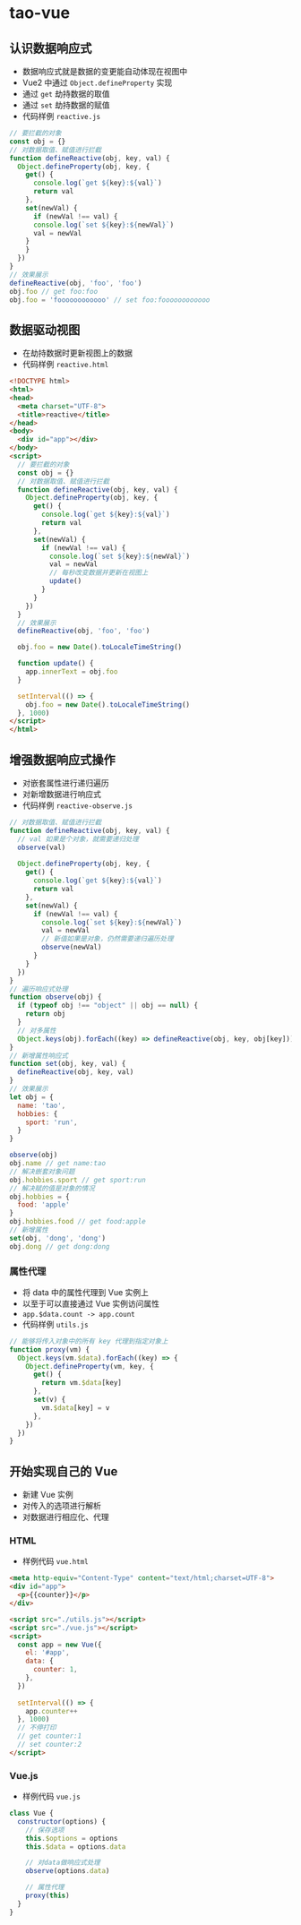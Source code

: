 # tao-vue

## 认识数据响应式
- 数据响应式就是数据的变更能自动体现在视图中
- Vue2 中通过 `Object.defineProperty` 实现
- 通过 `get` 劫持数据的取值
- 通过 `set` 劫持数据的赋值
- 代码样例 `reactive.js`
```js
// 要拦截的对象
const obj = {}
// 对数据取值、赋值进行拦截
function defineReactive(obj, key, val) {
  Object.defineProperty(obj, key, {
    get() {
      console.log(`get ${key}:${val}`)
      return val
    },
    set(newVal) {
      if (newVal !== val) {
      console.log(`set ${key}:${newVal}`)
      val = newVal
    }
    }
  })
}
// 效果展示
defineReactive(obj, 'foo', 'foo')
obj.foo // get foo:foo
obj.foo = 'foooooooooooo' // set foo:foooooooooooo
```

## 数据驱动视图
- 在劫持数据时更新视图上的数据
- 代码样例 `reactive.html`
```html
<!DOCTYPE html>
<html>
<head>
  <meta charset="UTF-8">
  <title>reactive</title>
</head>
<body>
  <div id="app"></div>
</body>
<script>
  // 要拦截的对象
  const obj = {}
  // 对数据取值、赋值进行拦截
  function defineReactive(obj, key, val) {
    Object.defineProperty(obj, key, {
      get() {
        console.log(`get ${key}:${val}`)
        return val
      },
      set(newVal) {
        if (newVal !== val) {
          console.log(`set ${key}:${newVal}`)
          val = newVal
          // 每秒改变数据并更新在视图上
          update()
        }
      }
    })
  }
  // 效果展示
  defineReactive(obj, 'foo', 'foo')

  obj.foo = new Date().toLocaleTimeString()

  function update() {
    app.innerText = obj.foo
  }

  setInterval(() => {
    obj.foo = new Date().toLocaleTimeString()
  }, 1000)
</script>
</html>
```

## 增强数据响应式操作
- 对嵌套属性进行递归遍历
- 对新增数据进行响应式
- 代码样例 `reactive-observe.js`
```js
// 对数据取值、赋值进行拦截
function defineReactive(obj, key, val) {
  // val 如果是个对象，就需要递归处理
  observe(val)
  
  Object.defineProperty(obj, key, {
    get() {
      console.log(`get ${key}:${val}`)
      return val
    },
    set(newVal) {
      if (newVal !== val) {
        console.log(`set ${key}:${newVal}`)
        val = newVal
        // 新值如果是对象，仍然需要递归遍历处理
        observe(newVal)
      }
    }
  })
}
// 遍历响应式处理
function observe(obj) {
  if (typeof obj !== "object" || obj == null) {
    return obj
  }
  // 对多属性
  Object.keys(obj).forEach((key) => defineReactive(obj, key, obj[key]))
}
// 新增属性响应式
function set(obj, key, val) {
  defineReactive(obj, key, val)
}
// 效果展示
let obj = {
  name: 'tao',
  hobbies: {
    sport: 'run',
  }
}

observe(obj)
obj.name // get name:tao
// 解决嵌套对象问题
obj.hobbies.sport // get sport:run
// 解决赋的值是对象的情况
obj.hobbies = {
  food: 'apple'
}
obj.hobbies.food // get food:apple
// 新增属性
set(obj, 'dong', 'dong')
obj.dong // get dong:dong
```

### 属性代理
- 将 data 中的属性代理到 Vue 实例上
- 以至于可以直接通过 Vue 实例访问属性
- `app.$data.count -> app.count`
- 代码样例 `utils.js`
```js
// 能够将传入对象中的所有 key 代理到指定对象上
function proxy(vm) {
  Object.keys(vm.$data).forEach((key) => {
    Object.defineProperty(vm, key, {
      get() {
        return vm.$data[key]
      },
      set(v) {
        vm.$data[key] = v
      },
    })
  })
}
```

## 开始实现自己的 Vue
- 新建 Vue 实例
- 对传入的选项进行解析
- 对数据进行相应化、代理

### HTML
- 样例代码 `vue.html`
```html
<meta http-equiv="Content-Type" content="text/html;charset=UTF-8">
<div id="app">
  <p>{{counter}}</p>
</div>

<script src="./utils.js"></script>
<script src="./vue.js"></script>
<script>
  const app = new Vue({
    el: '#app',
    data: {
      counter: 1,
    },
  })
  
  setInterval(() => {
    app.counter++
  }, 1000)
  // 不停打印
  // get counter:1
  // set counter:2
</script>
```

### Vue.js
- 样例代码 `vue.js`
```js
class Vue {
  constructor(options) {
    // 保存选项
    this.$options = options
    this.$data = options.data

    // 对data做响应式处理
    observe(options.data)

    // 属性代理
    proxy(this)
  }
}
```